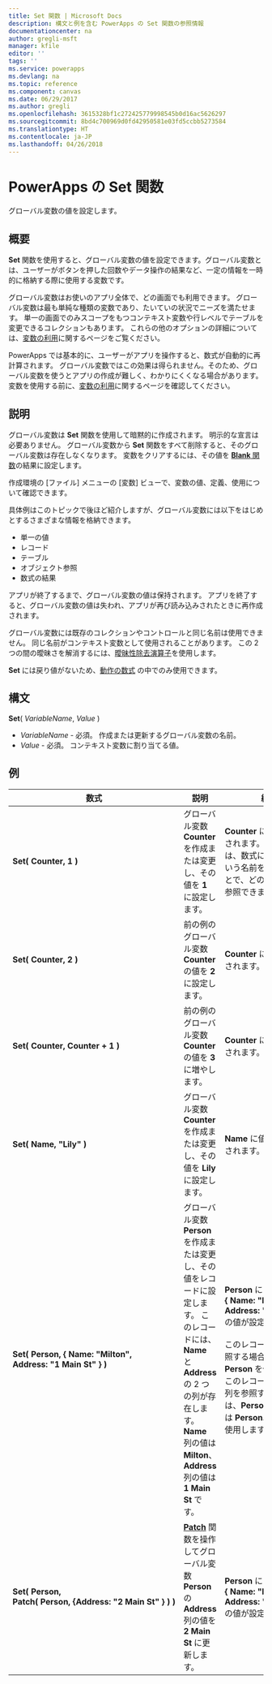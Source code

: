 ```yaml
---
title: Set 関数 | Microsoft Docs
description: 構文と例を含む PowerApps の Set 関数の参照情報
documentationcenter: na
author: gregli-msft
manager: kfile
editor: ''
tags: ''
ms.service: powerapps
ms.devlang: na
ms.topic: reference
ms.component: canvas
ms.date: 06/29/2017
ms.author: gregli
ms.openlocfilehash: 3615328bf1c272425779998545b0d16ac5626297
ms.sourcegitcommit: 8bd4c700969d0fd42950581e03fd5ccbb5273584
ms.translationtype: HT
ms.contentlocale: ja-JP
ms.lasthandoff: 04/26/2018
---
```

# <a name="set-function-in-powerapps"></a>PowerApps の Set 関数
グローバル変数の値を設定します。

## <a name="overview"></a>概要
**Set** 関数を使用すると、グローバル変数の値を設定できます。グローバル変数とは、ユーザーがボタンを押した回数やデータ操作の結果など、一定の情報を一時的に格納する際に使用する変数です。  

グローバル変数はお使いのアプリ全体で、どの画面でも利用できます。  グローバル変数は最も単純な種類の変数であり、たいていの状況でニーズを満たせます。  単一の画面でのみスコープをもつコンテキスト変数や行レベルでテーブルを変更できるコレクションもあります。  これらの他のオプションの詳細については、[変数の利用](../working-with-variables.md)に関するページをご覧ください。

PowerApps では基本的に、ユーザーがアプリを操作すると、数式が自動的に再計算されます。  グローバル変数ではこの効果は得られません。そのため、グローバル変数を使うとアプリの作成が難しく、わかりにくくなる場合があります。  変数を使用する前に、[変数の利用](../working-with-variables.md)に関するページを確認してください。

## <a name="description"></a>説明
グローバル変数は **Set** 関数を使用して暗黙的に作成されます。  明示的な宣言は必要ありません。  グローバル変数から **Set** 関数をすべて削除すると、そのグローバル変数は存在しなくなります。  変数をクリアするには、その値を [**Blank** 関数](function-isblank-isempty.md)の結果に設定します。

作成環境の [ファイル] メニューの [変数] ビューで、変数の値、定義、使用について確認できます。

具体例はこのトピックで後ほど紹介しますが、グローバル変数には以下をはじめとするさまざまな情報を格納できます。

* 単一の値
* レコード
* テーブル
* オブジェクト参照
* 数式の結果

アプリが終了するまで、グローバル変数の値は保持されます。  アプリを終了すると、グローバル変数の値は失われ、アプリが再び読み込みされたときに再作成されます。

グローバル変数には既存のコレクションやコントロールと同じ名前は使用できません。  同じ名前がコンテキスト変数として使用されることがあります。  この 2 つの間の曖昧さを解消するには、[曖昧性除去演算子](operators.md#disambiguation-operator)を使用します。

**Set** には戻り値がないため、[動作の数式](../working-with-formulas-in-depth.md) の中でのみ使用できます。

## <a name="syntax"></a>構文
**Set**( *VariableName*, *Value* )

* *VariableName* - 必須。  作成または更新するグローバル変数の名前。
* *Value* - 必須。  コンテキスト変数に割り当てる値。

## <a name="examples"></a>例
| 数式 | 説明 | 結果 |
| --- | --- | --- |
| **Set(&nbsp;Counter,&nbsp;1&nbsp;)** |グローバル変数 **Counter** を作成または変更し、その値を **1** に設定します。 |**Counter** に値 **1** が設定されます。 この変数は、数式に **Counter** という名前を使用することで、どの画面からでも参照できます。 |
| **Set(&nbsp;Counter,&nbsp;2&nbsp;)** |前の例のグローバル変数 **Counter** の値を **2** に設定します。 |**Counter** に値 **2** が設定されます。 |
| **Set(&nbsp;Counter,&nbsp;Counter + 1&nbsp;)** |前の例のグローバル変数 **Counter** の値を **3** に増やします。 |**Counter** に値 **3** が設定されます。 |
| **Set(&nbsp;Name,&nbsp;"Lily" )** |グローバル変数 **Counter** を作成または変更し、その値を **Lily** に設定します。 |**Name** に値 **Lily** が設定されます。 |
| **Set(&nbsp;Person,&nbsp;{&nbsp;Name:&nbsp;"Milton", Address:&nbsp;"1&nbsp;Main&nbsp;St"&nbsp;} )** |グローバル変数 **Person** を作成または変更し、その値をレコードに設定します。 このレコードには、**Name** と **Address** の 2 つの列が存在します。 **Name** 列の値は **Milton**、**Address** 列の値は **1 Main St** です。 |**Person** にレコード **{&nbsp;Name:&nbsp;"Milton", Address:&nbsp;"1&nbsp;Main&nbsp;St"&nbsp;}** の値が設定されます。<br><br>このレコード全体を参照する場合には、名前 **Person** を使用します。このレコードの個別の列を参照する場合には、**Person.Name** または **Person.Address** を使用します。 |
| **Set(&nbsp;Person, Patch(&nbsp;Person,&nbsp;{Address:&nbsp;"2&nbsp;Main&nbsp;St"&nbsp;}&nbsp;)&nbsp;)** |**[Patch](function-patch.md)** 関数を操作してグローバル変数 **Person** の **Address** 列の値を **2 Main St** に更新します。 |**Person** にレコード **{&nbsp;Name:&nbsp;"Milton", Address:&nbsp;"2&nbsp;Main&nbsp;St"&nbsp;}** の値が設定されます。 |

